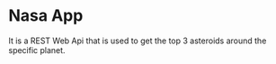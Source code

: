 # Nasa App

It is a REST Web Api that is used to get the top 3 asteroids around the specific planet.